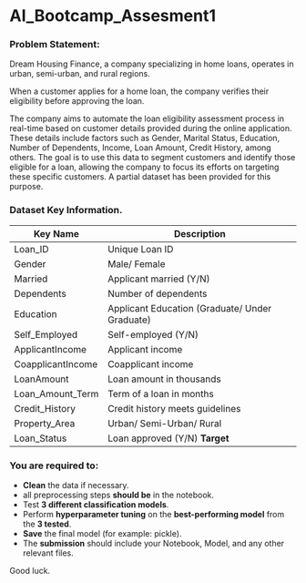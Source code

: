# AI_Bootcamp_Assesment1

### Problem Statement:

Dream Housing Finance, a company specializing in home loans, operates in urban, semi-urban, and rural regions.

When a customer applies for a home loan, the company verifies their eligibility before approving the loan.

The company aims to automate the loan eligibility assessment process in real-time based on customer details provided during the online application. These details include factors such as Gender, Marital Status, Education, Number of Dependents, Income, Loan Amount, Credit History, among others. The goal is to use this data to segment customers and identify those eligible for a loan, allowing the company to focus its efforts on targeting these specific customers. A partial dataset has been provided for this purpose.


### Dataset Key Information.
| Key Name           | Description                                 |
|--------------------|---------------------------------------------|
| Loan_ID            | Unique Loan ID                              |
| Gender             | Male/ Female                                |
| Married            | Applicant married (Y/N)                     |
| Dependents         | Number of dependents                        |
| Education          | Applicant Education (Graduate/ Under Graduate) |
| Self_Employed      | Self-employed (Y/N)                         |
| ApplicantIncome    | Applicant income                            |
| CoapplicantIncome  | Coapplicant income                          |
| LoanAmount         | Loan amount in thousands                    |
| Loan_Amount_Term   | Term of a loan in months                    |
| Credit_History     | Credit history meets guidelines             |
| Property_Area      | Urban/ Semi-Urban/ Rural                    |
| Loan_Status        | Loan approved (Y/N) **Target**                       |

### You are required to:
- **Clean** the data if necessary.
- all preprocessing steps **should be** in the notebook.
- Test **3 different classification models**.
- Perform **hyperparameter tuning** on the **best-performing model** from the **3 tested**.
- **Save** the final model (for example: pickle).
- The **submission** should include your Notebook, Model, and any other relevant files.

Good luck.
